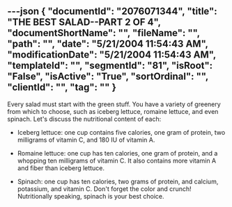 ---json
{
  "documentId": "2076071344",
  "title": "THE BEST SALAD--PART 2 OF 4",
  "documentShortName": "",
  "fileName": "",
  "path": "",
  "date": "5/21/2004 11:54:43 AM",
  "modificationDate": "5/21/2004 11:54:43 AM",
  "templateId": "",
  "segmentId": "81",
  "isRoot": "False",
  "isActive": "True",
  "sortOrdinal": "",
  "clientId": "",
  "tag": ""
}
---

Every salad must start with the green stuff. You have a variety of greenery from which to choose, such as iceberg lettuce, romaine lettuce, and even spinach. Let's discuss the nutritional content of each:

* Iceberg lettuce: one cup contains five calories, one gram of protein, two milligrams of vitamin C, and 180 IU of vitamin A.

* Romaine lettuce: one cup has ten calories, one gram of protein, and a whopping ten milligrams of vitamin C. It also contains more vitamin A and fiber than iceberg lettuce.

* Spinach: one cup has ten calories, two grams of protein, and calcium, potassium, and vitamin C. Don't forget the color and crunch! Nutritionally speaking, spinach is your best choice.
